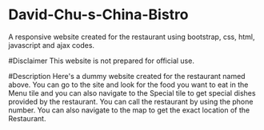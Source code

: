# David-Chu-s-China-Bistro
A responsive website created for the restaurant using bootstrap, css, html, javascript and ajax codes.

#Disclaimer
This website is not prepared for official use.

#Description
Here's a dummy website created for the restaurant named above. You can go to the site and look for the food you want to eat in the Menu tile and you can also navigate to the Special tile to get special dishes provided by the restaurant. You can call the restaurant by using the phone number. You can also navigate to the map to get the exact location of the Restaurant.  

